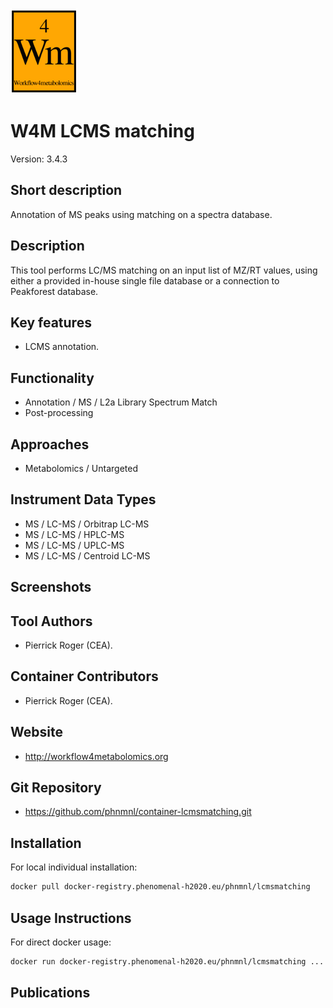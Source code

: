 <!-- Guidance: see https://github.com/phnmnl/phenomenal-h2020/wiki/The-Guideline-for-Container-GitHub-Respository-README.md-Creation -->

![Logo](w4m.png)

# W4M LCMS matching
Version: 3.4.3

## Short description

<!-- 
This should only be 20 to 40 words, hopefully a single sentence.
-->

Annotation of MS peaks using matching on a spectra database.

## Description

This tool performs LC/MS matching on an input list of MZ/RT values, using either a provided in-house single file database or a connection to Peakforest database.

## Key features

- LCMS annotation.

## Functionality

- Annotation / MS / L2a Library Spectrum Match
- Post-processing

## Approaches

- Metabolomics / Untargeted
  
## Instrument Data Types

- MS / LC-MS / Orbitrap LC-MS
- MS / LC-MS / HPLC-MS
- MS / LC-MS / UPLC-MS
- MS / LC-MS / Centroid LC-MS

## Screenshots

## Tool Authors

- Pierrick Roger (CEA).

## Container Contributors

- Pierrick Roger (CEA).

## Website

- http://workflow4metabolomics.org

## Git Repository

- https://github.com/phnmnl/container-lcmsmatching.git

## Installation 

For local individual installation:

```bash
docker pull docker-registry.phenomenal-h2020.eu/phnmnl/lcmsmatching
```

## Usage Instructions

For direct docker usage:

```bash
docker run docker-registry.phenomenal-h2020.eu/phnmnl/lcmsmatching ...
```

## Publications

<!-- Guidance:
Use AMA style publications as a list (you can export AMA from PubMed, on the Formats: Citation link when looking at the entry).
-->
